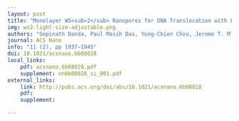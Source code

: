 ```yaml
---
layout: post
title: "Monolayer WS<sub>2</sub> Nanopores for DNA Translocation with Light-Adjustable Sizes"
img: ws2-light-size-adjustable.png
authors: "Gopinath Danda, Paul Masih Das, Yung-Chien Chou, Jerome T. Mlack, William M. Parkin, Carl H. Naylor, Kazunori Fujisawa, Tianyi Zhang, Laura Beth Fulton, Mauricio Terrones, Alan T. Charlie Johnson, and Marija Drndic"
journal: ACS Nano
info: "11 (2), pp 1937–1945"
doi: 10.1021/acsnano.6b08028
local_links:
    pdf: acsnano.6b08028.pdf
    supplement: nn6b08028_si_001.pdf
external_links:
    link: http://pubs.acs.org/doi/abs/10.1021/acsnano.6b08028
    pdf:
    supplement:

---
```


<!--more-->
